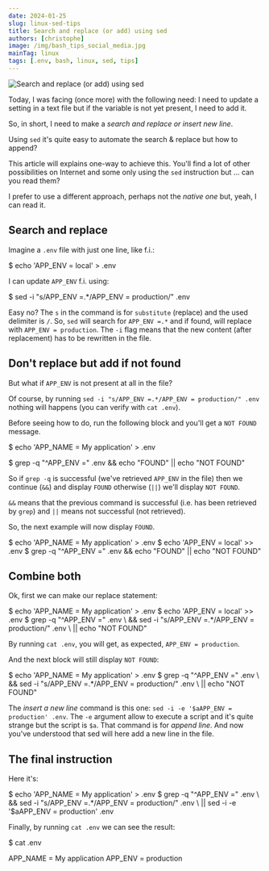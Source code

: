 ```yaml
---
date: 2024-01-25
slug: linux-sed-tips
title: Search and replace (or add) using sed
authors: [christophe]
image: /img/bash_tips_social_media.jpg
mainTag: linux
tags: [.env, bash, linux, sed, tips]
---
```

![Search and replace (or add) using sed](/img/bash_tips_banner.jpg)

Today, I was facing (once more) with the following need: I need to update a setting in a text file but if the variable is not yet present, I need to add it.

So, in short, I need to make a *search and replace or insert new line*.

Using `sed` it's quite easy to automate the search & replace but how to append?

<!-- truncate -->

This article will explains one-way to achieve this. You'll find a lot of other possibilities on Internet and some only using the `sed` instruction but ... can you read them?

I prefer to use a different approach, perhaps not the *native one* but, yeah, I can read it.

## Search and replace

Imagine a `.env` file with just one line, like f.i.:

<Terminal>
$ echo 'APP_ENV = local' > .env
</Terminal>

I can update `APP_ENV` f.i. using:

<Terminal>
$ sed -i "s/APP_ENV =.*/APP_ENV = production/" .env
</Terminal>

Easy no? The `s` in the command is for `substitute` (replace) and the used delimiter is `/`. So, `sed` will search for `APP_ENV =.*` and if found, will replace with `APP_ENV = production`. The `-i` flag means that the new content (after replacement) has to be rewritten in the file.

## Don't replace but add if not found

But what if `APP_ENV` is not present at all in the file?

Of course, by running `sed -i "s/APP_ENV =.*/APP_ENV = production/" .env` nothing will happens (you can verify with `cat .env`).

Before seeing how to do, run the following block and you'll get a `NOT FOUND` message.

<Terminal>
$ echo 'APP_NAME = My application' > .env

$ grep -q "^APP_ENV =" .env && echo "FOUND" || echo "NOT FOUND"

</Terminal>

So if `grep -q` is successful (we've retrieved `APP_ENV` in the file) then we continue (`&&`) and display `FOUND` otherwise (`||`) we'll display `NOT FOUND`.

`&&` means that the previous command is successful (i.e. has been retrieved by `grep`) and `||` means not successful (not retrieved).

So, the next example will now display `FOUND`.

<Terminal>
$ echo 'APP_NAME = My application' > .env
$ echo 'APP_ENV = local' >> .env
$ grep -q "^APP_ENV =" .env && echo "FOUND" || echo "NOT FOUND"
</Terminal>

## Combine both

Ok, first we can make our replace statement:

<Terminal>
$ echo 'APP_NAME = My application' > .env
$ echo 'APP_ENV = local' >> .env
$ grep -q "^APP_ENV =" .env \
    && sed -i "s/APP_ENV =.*/APP_ENV = production/" .env \
    || echo "NOT FOUND"
</Terminal>

By running `cat .env`, you will get, as expected, `APP_ENV = production`.

And the next block will still display `NOT FOUND`:

<Terminal>
$ echo 'APP_NAME = My application' > .env
$ grep -q "^APP_ENV =" .env \
    && sed -i "s/APP_ENV =.*/APP_ENV = production/" .env \
    || echo "NOT FOUND"
</Terminal>

The *insert a new line* command is this one: `sed -i -e '$aAPP_ENV = production' .env`. The `-e` argument allow to execute a script and it's quite strange but the script is `$a`. That command is for *append line*. And now you've understood that sed will here add a new line in the file.

## The final instruction

Here it's:

<Terminal>
$ echo 'APP_NAME = My application' > .env
$ grep -q "^APP_ENV =" .env \
    && sed -i "s/APP_ENV =.*/APP_ENV = production/" .env \
    || sed -i -e '$aAPP_ENV = production' .env
</Terminal>

Finally, by running `cat .env` we can see the result:

<Terminal>
$ cat .env

APP_NAME = My application
APP_ENV = production
</Terminal>
